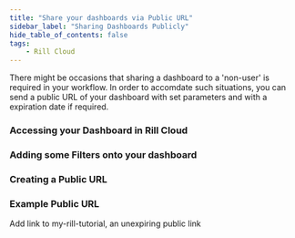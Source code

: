 ```yaml
---
title: "Share your dashboards via Public URL"
sidebar_label: "Sharing Dashboards Publicly"
hide_table_of_contents: false
tags:
    - Rill Cloud
---
```


There might be occasions that sharing a dashboard to a 'non-user' is required in your workflow. In order to accomdate such situations, you can send a public URL of your dashboard with set parameters and with a expiration date if required.


### Accessing your Dashboard in Rill Cloud


### Adding some Filters onto your dashboard


### Creating a Public URL


### Example Public URL

Add link to my-rill-tutorial, an unexpiring public link